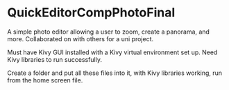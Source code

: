# QuickEditorCompPhotoFinal
A simple photo editor allowing a user to zoom, create a panorama, and more. Collaborated on with others for a uni project.

Must have Kivy GUI installed with a Kivy virtual environment set up. Need Kivy libraries to run successfully.

Create a folder and put all these files into it, with Kivy libraries working, run from the home screen file.
